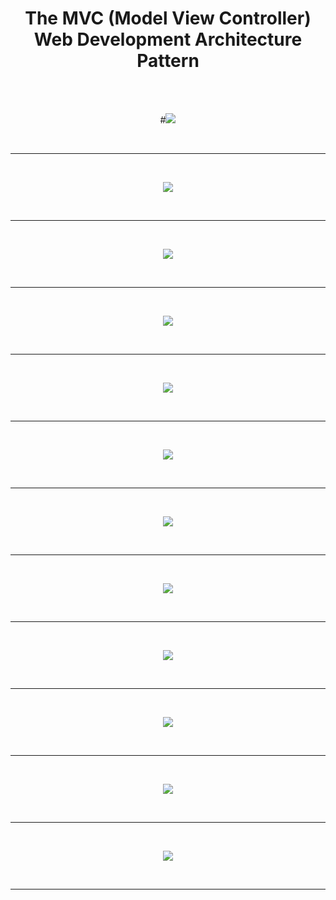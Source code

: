 <div align="center">

# The MVC (Model View Controller) Web Development Architecture Pattern

<br><br>

#<img src="https://i.ibb.co/SVmrzcp/1.png" border="0">

<br><hr><br>

<img src="https://i.ibb.co/ThRD4hW/2.png" border="0">

<br><hr><br>

<img src="https://i.ibb.co/KwgyXhN/3.png" border="0">

<br><hr><br>

<img src="https://i.ibb.co/T4Nhb3T/4.png" border="0">

<br><hr><br>

<img src="https://i.ibb.co/ssJyV5G/5.png" border="0">

<br><hr><br>

<img src="https://i.ibb.co/PDTVwxS/6.png" border="0">

<br><hr><br>

<img src="https://i.ibb.co/3S186qT/7.png" border="0">

<br><hr><br>

<img src="https://i.ibb.co/9rCpTWs/8.png" border="0">

<br><hr><br>

<img src="https://i.ibb.co/RHcrb5h/9.png" border="0">

<br><hr><br>

<img src="https://i.ibb.co/N3CHNC5/10.png" border="0">

<br><hr><br>

<img src="https://i.ibb.co/0QHQ6MJ/11.png" border="0">

<br><hr><br>

<img src="https://i.ibb.co/4Sktnvt/12.png" border="0">

<br><hr><br>

</div>
